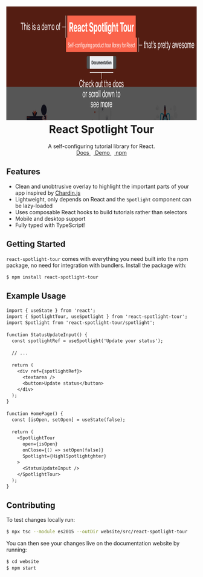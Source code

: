 <h1 align="center">
  <img height="300" src="https://github.com/RevereCRE/react-spotlight-tour/blob/main/.github/readme_logo.png">
  <br>
  React Spotlight Tour
</h1>

<p align="center">
  A self-configuring tutorial library for React.
  <br>
  <a href="https://reverecre.github.io/react-spotlight-tour">
    Docs
  </a>&nbsp;&nbsp;<a href="https://reverecre.github.io/react-spotlight-tour/docs/intro">
    Demo
  </a>&nbsp;&nbsp;<a href="https://www.npmjs.com/package/react-spotlight-tour">
    npm
  </a>
</p>

## Features

- Clean and unobtrusive overlay to highlight the important parts of your app
  inspired by [Chardin.js](https://heelhook.github.io/chardin.js/)
- Lightweight, only depends on React and the `Spotlight` component can be
  lazy-loaded
- Uses composable React hooks to build tutorials rather than selectors
- Mobile and desktop support
- Fully typed with TypeScript!

## Getting Started

`react-spotlight-tour` comes with everything you need built into the npm
package, no need for integration with bundlers. Install the package with:

```sh
$ npm install react-spotlight-tour
```

## Example Usage

```tsx
import { useState } from 'react';
import { SpotlightTour, useSpotlight } from 'react-spotlight-tour';
import Spotlight from 'react-spotlight-tour/spotlight';

function StatusUpdateInput() {
  const spotlightRef = useSpotlight('Update your status');

  // ...

  return (
    <div ref={spotlightRef}>
      <textarea />
      <button>Update status</button>
    </div>
  );
}

function HomePage() {
  const [isOpen, setOpen] = useState(false);

  return (
    <SpotlightTour
      open={isOpen}
      onClose={() => setOpen(false)}
      Spotlight={HighlSpotlightghter}
    >
      <StatusUpdateInput />
    </SpotlightTour>
  );
}
```

## Contributing

To test changes locally run:

```sh
$ npx tsc --module es2015 --outDir website/src/react-spotlight-tour
```

You can then see your changes live on the documentation website by running:

```sh
$ cd website
$ npm start
```
